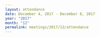 ```yaml
---
layout: attendance
date: December 4, 2017 - December 8, 2017
year: "2017"
month: "12"
permalink: meetings/2017/12/attendance
---
```

